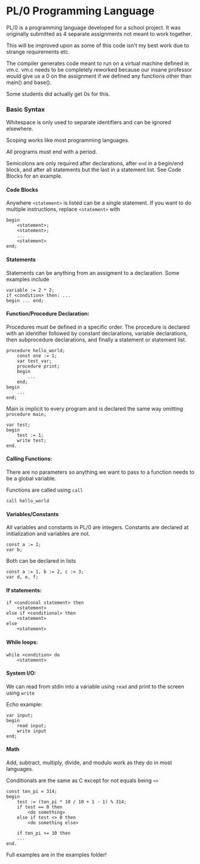 # PL/0 Programming Language

PL/0 is a programming language developed for a school project.
It was originally submitted as 4 separate assignments 
not meant to work together.

This will be improved upon as some of this code isn't my best work due to strange requirements etc.

The compiler generates code meant to run on a virtual machine 
defined in vm.c. vm.c needs to be completely reworked because our
insane professor would give us a 0 on the assignment if we defined
any functions other than main() and base(). 

Some students did actually get 0s for this.

### Basic Syntax
Whitespace is only used to separate identifiers and can be ignored
elsewhere.

Scoping works like most programming languages.

All programs must end with a period.

Semicolons are only required after declarations, after ```end``` in a begin/end block, and 
after all statements but the last in a statement list.
See Code Blocks for an example.
#### Code Blocks
Anywhere ```<statement>``` is listed can be a single statement.
If you want to do multiple instructions, replace ```<statement>```
with
```
begin
    <statement>;
    <statement>;
    ...
    <statement>
end;
```

#### Statements
Statements can be anything from an assigment to a declaration. Some examples include
```
variable := 2 * 2;
if <condition> then: ...
begin ... end;
```

#### Function/Procedure Declaration:
Procedures must be defined in a specific order. The procedure is declared with an identifier followed by constant declarations, variable declarations, then subprocedure declarations, and finally a statement or statement list.
```
procedure hello_world;
    const one := 1;
    var test_var;
    procedure print;
    begin
        ...
    end;
begin
    ...
end;
```

Main is implicit to every program and is declared the same way omitting ```procedure main;```
```
var test;
begin
    test := 1;
    write test;
end.
```
#### Calling Functions:
There are no parameters so anything we want to pass to a function needs to be a global variable.

Functions are called using ```call```
```
call hello_world
```

#### Variables/Constants
All variables and constants in PL/0 are integers. Constants are declared at initialization and variables are not.
```
const a := 1;
var b;
```
Both can be declared in lists
```
const a := 1, b := 2, c := 3;
var d, e, f;
```
#### If statements:
```
if <condional statement> then
    <statement>
else if <conditional> then
    <statement>
else
    <statement>
```
#### While loops:
```
while <condition> do
    <statement>
```
#### System I/O:
We can read from stdin into a variable using ```read``` and print to the screen using ```write```

Echo example:
```
var input;
begin
    read input;
    write input
end;
```

#### Math
Add, subtract, multiply, divide, and modulo work as they do in most languages.

Conditionals are the same as C except for not equals being ```<>```
```
const ten_pi = 314;
begin
    test := (ten_pi * 10 / 10 + 1 - 1) % 314;
    if test == 0 then
        <do something>
    else if test <> 0 then
        <do something else>
    
    if ten_pi >= 10 then
    ... 
end.
```

Full examples are in the examples folder!